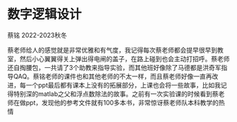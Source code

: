 # 数字逻辑设计

蔡铭 2022-2023秋冬

蔡老师给人的感觉就是非常优雅和有气度，我记得每次蔡老师都会提早很早到教室，然后小心翼翼得关上弹出得电闸的盖子，在路上碰到也会主动打招呼。蔡老师还自掏腰包，一共请了3个助教来指导实验，而其他班好像除了马德都是洪奇军指导QAQ。蔡铭老师的课件也和其他老师的不太一样，而且蔡老师好像一直再改进，每一个ppt最后都有课本上没有的拓展部分，上课也会将一些故事，比如我记得特别深的matlab之父和浮点数除法的故事。之前有一次实验课的时候看到蔡老师在做ppt，发现他的参考文件就有100多本书，非常惊讶蔡老师队本科教学的热情
